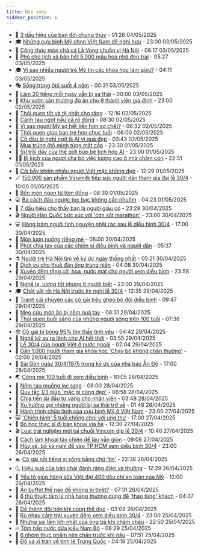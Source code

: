 ```yaml
---
title: Đời sống
sidebar_position: 6
---
```


<!-- vnexpress-doi-song:START -->
- 🚀 [3 dấu hiệu của bạn đời chung thủy](https://vnexpress.net/3-dau-hieu-cua-ban-doi-chung-thuy-4879980.html) - 01:26 04/05/2025
- 🎓 [Những cựu binh Mỹ chọn Việt Nam để nghỉ hưu](https://vnexpress.net/nhung-cuu-binh-my-chon-viet-nam-de-nghi-huu-4879129.html) - 23:00 03/05/2025
- 🚦 [Công thức món chả cá Lã Vọng chuẩn vị Hà Nội](https://vnexpress.net/cong-thuc-mon-cha-ca-la-vong-chuan-vi-ha-noi-4881228.html) - 08:17 03/05/2025
- 🦣 [Phó chủ tịch xã bán hết 5.000 mẫu hoa nhờ đẹp trai](https://vnexpress.net/pho-chu-tich-xa-ban-het-5-000-mau-hoa-nho-dep-trai-4881196.html) - 05:27 03/05/2025
- 🎓 [Vì sao nhiều người trẻ Mỹ tin các khóa học làm giàu?](https://vnexpress.net/vi-sao-nhieu-nguoi-tre-my-tin-cac-khoa-hoc-lam-giau-4881096.html) - 04:11 03/05/2025
- 🎭 [Sống trong ôtô suốt 4 năm](https://vnexpress.net/song-trong-oto-suot-4-nam-4880558.html) - 00:31 03/05/2025
- 🦅 [Làm 20 tiếng mỗi ngày vẫn bị sa thải](https://vnexpress.net/lam-20-tieng-moi-ngay-van-bi-sa-thai-4881068.html) - 00:00 03/05/2025
- 🎃 [Khu vườn sân thượng đủ ăn cho 9 thành viên gia đình](https://vnexpress.net/khu-vuon-san-thuong-du-an-cho-9-thanh-vien-gia-dinh-4880862.html) - 23:00 02/05/2025
- 💪 [Thói quen tốt và tệ nhất cho răng](https://vnexpress.net/thoi-quen-tot-va-te-nhat-cho-rang-4879994.html) - 12:16 02/05/2025
- 🐻 [Canh rau ngót nấu cá rô đồng](https://vnexpress.net/doi-song-cooking-canh-rau-ngot-nau-ca-ro-dong-4880702.html) - 08:30 02/05/2025
- 🧠 [Vì sao người Mỹ sợ hết tiền hơn sợ chết?](https://vnexpress.net/vi-sao-nguoi-my-so-het-tien-hon-so-chet-4879830.html) - 06:32 02/05/2025
- 🐘 [Thói quen giúp bạn trẻ hơn chục tuổi](https://vnexpress.net/thoi-quen-giup-ban-tre-hon-chuc-tuoi-4880473.html) - 06:00 02/05/2025
- 👹 [Cô dâu bị nghi ngờ là AI vì quá đẹp](https://vnexpress.net/co-dau-bi-nghi-ngo-la-ai-vi-qua-dep-4880725.html) - 03:43 02/05/2025
- 💂 [Mua trúng ôtô mình từng mất cắp](https://vnexpress.net/mua-trung-oto-minh-tung-mat-cap-4880783.html) - 23:30 01/05/2025
- 🦍 [Sự trỗi dậy của thế giới búp bê tích hợp AI](https://vnexpress.net/su-troi-day-cua-the-gioi-bup-be-tich-hop-ai-4880051.html) - 23:00 01/05/2025
- 🧑‍🏫 [Bi kịch của người cha bỏ việc lương cao ở nhà chăm con](https://vnexpress.net/bi-kich-cua-nguoi-cha-bo-viec-luong-cao-o-nha-cham-con-4880785.html) - 22:51 01/05/2025
- 🧰 [Cái bẫy khiến nhiều người Việt mặc không đẹp](https://vnexpress.net/cai-bay-khien-nhieu-nguoi-viet-mac-khong-dep-4880481.html) - 12:29 01/05/2025
- 🪄 [150.000 sản phẩm Vinamilk tiếp sức người dân tham gia đại lễ 30/4](https://vnexpress.net/150-000-san-pham-vinamilk-tiep-suc-nguoi-dan-tham-gia-dai-le-30-4-4880721.html) - 10:00 01/05/2025
- 🐲 [Bốn món ngon từ tôm đồng](https://vnexpress.net/doi-song-cooking-bon-mon-ngon-tu-tom-dong-4880695.html) - 08:30 01/05/2025
- 💻 [Ba cách đảo ngược tóc bạc không cần nhuộm](https://vnexpress.net/ba-cach-dao-nguoc-toc-bac-khong-can-nhuom-4880601.html) - 04:23 01/05/2025
- 🐘 [7 dấu hiệu cho thấy bạn là người giàu có](https://vnexpress.net/7-dau-hieu-cho-thay-ban-la-nguoi-giau-co-4879573.html) - 23:28 30/04/2025
- 🎬 [Người Hàn Quốc bức xúc với &#39;cơn sốt marathon&#39;](https://vnexpress.net/nguoi-han-quoc-buc-xuc-voi-con-sot-marathon-4880546.html) - 23:00 30/04/2025
- 💻 [Hàng trăm người tình nguyện nhặt rác sau lễ diễu binh 30/4](https://vnexpress.net/hang-tram-nguoi-tinh-nguyen-nhat-rac-sau-le-dieu-binh-30-4-4880502.html) - 17:00 30/04/2025
- 🧰 [Món lươn nướng riềng mẻ](https://vnexpress.net/doi-song-cooking-mon-luon-nuong-rieng-me-4880186.html) - 08:00 30/04/2025
- 🫣 [Phút chia tay của các chiến sĩ diễu binh và người dân](https://vnexpress.net/phut-chia-tay-cua-cac-chien-si-dieu-binh-va-nguoi-dan-4880417.html) - 05:37 30/04/2025
- ⚗️ [Người trẻ Hà Nội tìm về ký ức ngày thống nhất](https://vnexpress.net/nguoi-tre-ha-noi-tim-ve-ky-uc-ngay-thong-nhat-4880434.html) - 05:21 30/04/2025
- 🌊 [Dịch vụ cho thuê đàn ông trung niên](https://vnexpress.net/dich-vu-cho-thue-dan-ong-trung-nien-4880057.html) - 04:08 30/04/2025
- 💃 [Xuyên đêm tặng cờ, hoa, nước mát cho người xem diễu binh](https://vnexpress.net/xuyen-dem-tang-co-hoa-nuoc-mat-cho-nguoi-xem-dieu-binh-4880329.html) - 23:58 29/04/2025
- 🦆 [Nghề lạ, lương tốt nhưng ít người biết](https://vnexpress.net/nghe-la-luong-tot-nhung-it-nguoi-biet-4880028.html) - 23:00 29/04/2025
- 🎓 [Chật vật rời Hà Nội trước kỳ nghỉ lễ 30/4](https://vnexpress.net/chat-vat-roi-ha-noi-truoc-ky-nghi-le-30-4-4880221.html) - 12:35 29/04/2025
- 💪 [Tranh cãi chuyện các cô gái trêu ghẹo bộ đội diễu binh](https://vnexpress.net/tranh-cai-chuyen-cac-co-gai-treu-gheo-bo-doi-dieu-binh-4879867.html) - 09:47 29/04/2025
- 🤔 [Mẹo cứu món ăn bị nêm quá tay](https://vnexpress.net/doi-song-cooking-meo-cuu-mon-an-bi-nem-qua-tay-4880146.html) - 08:31 29/04/2025
- 🧰 [Thói quen buổi sáng của những người sống trên 100 tuổi](https://vnexpress.net/thoi-quen-buoi-sang-cua-nhung-nguoi-song-tren-100-tuoi-4880068.html) - 07:36 29/04/2025
- 😎 [Cô gái bị bỏng 95% tìm thấy tình yêu](https://vnexpress.net/co-gai-bi-bong-95-tim-thay-tinh-yeu-4879861.html) - 04:42 29/04/2025
- 🌮 [Nghề kỹ sư ra lệnh cho AI hết thời](https://vnexpress.net/nghe-ky-su-ra-lenh-cho-ai-het-thoi-4879848.html) - 03:55 29/04/2025
- 🧠 [Lễ 30/4 của người Việt ở nước ngoài](https://vnexpress.net/le-30-4-cua-nguoi-viet-o-nuoc-ngoai-4879522.html) - 02:04 29/04/2025
- 🎡 [Gần 1.000 người tham gia khóa học &#39;Chạy bộ không chấn thương&#39;](https://vnexpress.net/gan-1-000-nguoi-tham-gia-khoa-hoc-chay-bo-khong-chan-thuong-4879734.html) - 02:00 29/04/2025
- 🎡 [Sài Gòn ngày 30/4/1975 trong ký ức của nhà báo Ấn Độ](https://vnexpress.net/sai-gon-ngay-30-4-1975-trong-ky-uc-cua-nha-bao-an-do-4878818.html) - 17:00 28/04/2025
- 🌏 [Cõng mẹ 100 tuổi đi xem diễu binh](https://vnexpress.net/cong-me-100-tuoi-di-xem-dieu-binh-4879694.html) - 10:05 28/04/2025
- 🐻 [Nộm rau muống lạc rang](https://vnexpress.net/doi-song-cooking-nom-rau-muong-lac-rang-4879291.html) - 08:00 28/04/2025
- 💂 [Quy tắc 1/3 giúp &#39;mặc gì cũng đẹp&#39;](https://vnexpress.net/quy-tac-1-3-giup-mac-gi-cung-dep-4879289.html) - 06:58 28/04/2025
- 🥸 [Chia tiền lãi đầu tư vàng cho nhân viên](https://vnexpress.net/chia-tien-lai-dau-tu-vang-cho-nhan-vien-4879304.html) - 03:48 28/04/2025
- 🌋 [Xu hướng gọi những người bị sa thải trở về](https://vnexpress.net/xu-huong-goi-nhung-nguoi-bi-sa-thai-tro-ve-4879348.html) - 01:48 28/04/2025
- 🦩 [Hành trình chữa lành của cựu binh Mỹ ở Việt Nam](https://vnexpress.net/hanh-trinh-chua-lanh-cua-cuu-binh-my-o-viet-nam-4877676.html) - 23:00 27/04/2025
- 😺 [&#39;Chiến binh&#39; 5 tuổi chống chọi với ung thư](https://vnexpress.net/chien-binh-5-tuoi-chong-choi-voi-ung-thu-4871658.html) - 17:00 27/04/2025
- 🐻 [Bỏ học thạc sĩ đi bán khoai vỉa hè](https://vnexpress.net/bo-hoc-thac-si-di-ban-khoai-via-he-4879274.html) - 12:30 27/04/2025
- 🎬 [Loạt trải nghiệm mới tại chuỗi Vincom dịp lễ 30/4](https://vnexpress.net/loat-trai-nghiem-moi-tai-chuoi-vincom-dip-le-30-4-4879297.html) - 10:40 27/04/2025
- 🎊 [Cách làm khoai tây chiên để lâu vẫn giòn](https://vnexpress.net/doi-song-cooking-cach-lam-khoai-tay-chien-de-lau-van-gion-4879277.html) - 09:08 27/04/2025
- 💄 [Hủy vé, bỏ kỳ nghỉ để vào TP HCM xem diễu binh 30/4](https://vnexpress.net/huy-ve-bo-ky-nghi-de-vao-tp-hcm-xem-dieu-binh-30-4-4877837.html) - 23:00 26/04/2025
- 🏊 [Cô gái nổi tiếng vì sống bằng chữ &#39;tín&#39;](https://vnexpress.net/co-gai-noi-tieng-vi-song-bang-chu-tin-4877803.html) - 22:38 26/04/2025
- 🌜 [Hiệu quả của bàn chải đánh răng điện và thường](https://vnexpress.net/hieu-qua-cua-ban-chai-danh-rang-dien-va-thuong-4878525.html) - 12:29 26/04/2025
- 🤡 [Yếu tố giúp hãng sữa Việt đạt 400 tiêu chí an toàn của Mỹ](https://vnexpress.net/yeu-to-giup-hang-sua-viet-dat-400-tieu-chi-an-toan-cua-my-4878188.html) - 12:00 26/04/2025
- 🥰 [Ăn buffet thế nào để không bị thiệt?](https://vnexpress.net/an-buffet-the-nao-de-khong-bi-thiet-4878358.html) - 07:31 26/04/2025
- 🦍 [6 thủ thuật tâm lý nhà hàng thường dùng để &#39;thao túng&#39; khách](https://vnexpress.net/6-thu-thuat-tam-ly-nha-hang-thuong-dung-de-thao-tung-khach-4878894.html) - 04:07 26/04/2025
- 🫣 [Dễ thành đôi hơn khi cùng thể dục](https://vnexpress.net/de-thanh-doi-hon-khi-cung-the-duc-4878902.html) - 03:09 26/04/2025
- 🚦 [Rủ nhau cắm trại xuyên đêm xem diễu binh 30/4](https://vnexpress.net/ru-nhau-cam-trai-xuyen-dem-xem-dieu-binh-30-4-4878343.html) - 23:00 25/04/2025
- 🐘 [Những sai lầm lớn nhất của ông bà khi chăm cháu](https://vnexpress.net/nhung-sai-lam-lon-nhat-cua-ong-ba-khi-cham-chau-4878498.html) - 22:50 25/04/2025
- 🔥 [Tôm hấp nước dừa kiểu Nam Bộ](https://vnexpress.net/doi-song-cooking-tom-hap-nuoc-dua-kieu-nam-bo-4878272.html) - 08:29 25/04/2025
- 🎃 [6 nhóm thực phẩm nên chần trước khi nấu](https://vnexpress.net/doi-song-cooking-6-nhom-thuc-pham-nen-chan-truoc-khi-nau-4878534.html) - 07:51 25/04/2025
- 🥳 [Đồ xa xỉ tràn về tỉnh lẻ Trung Quốc](https://vnexpress.net/do-xa-xi-tran-ve-tinh-le-trung-quoc-4878377.html) - 04:18 25/04/2025<!-- vnexpress-doi-song:END -->
